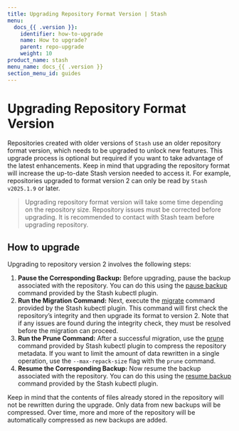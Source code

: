 ```yaml
---
title: Upgrading Repository Format Version | Stash
menu:
  docs_{{ .version }}:
    identifier: how-to-upgrade
    name: How to upgrade?
    parent: repo-upgrade
    weight: 10
product_name: stash
menu_name: docs_{{ .version }}
section_menu_id: guides
---
```


# Upgrading Repository Format Version

Repositories created with older versions of `Stash` use an older repository format version, which needs to be upgraded to unlock new features. This upgrade process is optional but required if you want to take advantage of the latest enhancements. Keep in mind that upgrading the repository format will increase the up-to-date Stash version needed to access it. For example, repositories upgraded to format version 2 can only be read by `Stash v2025.1.9` or later.

> Upgrading repository format version will take some time depending on the repository size. Repository issues must be corrected before upgrading. It is recommended to contact with Stash team before upgrading repository.

## How to upgrade

Upgrading to repository version 2 involves the following steps:

1. **Pause the Corresponding Backup:** Before upgrading, pause the backup associated with the repository. You can do this using the [pause backup](/docs/guides/cli/kubectl-plugin/index.md#pause-backup) command provided by the Stash kubectl plugin.
2. **Run the Migration Command:** Next, execute the [migrate](/docs/guides/cli/kubectl-plugin/index.md#migrate-repository) command provided by the Stash kubectl plugin. This command will first check the repository’s integrity and then upgrade its format to version 2. Note that if any issues are found during the integrity check, they must be resolved before the migration can proceed.
3. **Run the Prune Command:** After a successful migration, use the [prune](/docs/guides/cli/kubectl-plugin/index.md#prune) command provided by Stash kubectl plugin to compress the repository metadata. If you want to limit the amount of data rewritten in a single operation, use the `--max-repack-size` flag with the `prune` command.
4. **Resume the Corresponding Backup:** Now resume the backup associated with the repository. You can do this using the [resume backup](/docs/guides/cli/kubectl-plugin/index.md#resume-backup) command provided by the Stash kubectl plugin.

Keep in mind that the contents of files already stored in the repository will not be rewritten during the upgrade. Only data from new backups will be compressed. Over time, more and more of the repository will be automatically compressed as new backups are added.
